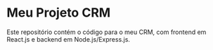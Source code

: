 # Meu Projeto CRM

Este repositório contém o código para o meu CRM, com frontend em React.js e backend em Node.js/Express.js.